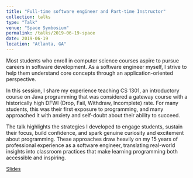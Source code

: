 ```yaml
---
title: "Full-time software engineer and Part-time Instructor"
collection: talks
type: "Talk"
venue: "Space Symbosium"
permalink: /talks/2019-06-19-space
date: 2019-06-19
location: "Atlanta, GA"
---
```

Most students who enroll in computer science courses aspire to pursue careers in software development. As a software engineer myself, I strive to help them understand core concepts through an application-oriented perspective.

In this session, I share my experience teaching CS 1301, an introductory course on Java programming that was considered a gateway course with a historically high DFWI (Drop, Fail, Withdraw, Incomplete) rate. For many students, this was their first exposure to programming, and many approached it with anxiety and self-doubt about their ability to succeed.

The talk highlights the strategies I developed to engage students, sustain their focus, build confidence, and spark genuine curiosity and excitement about programming. These approaches draw heavily on my 15 years of professional experience as a software engineer, translating real-world insights into classroom practices that make learning programming both accessible and inspiring.

[Slides](/files/space.pptx)